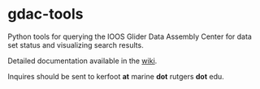 # gdac-tools

Python tools for querying the IOOS Glider Data Assembly Center for data set status  and visualizing search results.

Detailed documentation available in the [wiki](https://github.com/kerfoot/gdac-tools/wiki).

Inquires should be sent to kerfoot **at** marine **dot** rutgers **dot** edu.

